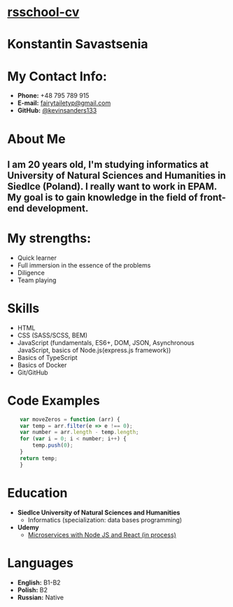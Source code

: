# [rsschool-cv](https://kevinsanders133.github.io/rsschool-cv/)
# Konstantin Savastsenia
# My Contact Info:
* **Phone:** +48 795 789 915
* **E-mail:** [fairytailetyp@gmail.com](fairytailetyp@gmail.com)
* **GitHub:** [@kevinsanders133](https://github.com/kevinsanders133)
# About Me
## I am 20 years old, I'm studying informatics at University of Natural Sciences and Humanities in Siedlce (Poland). I really want to work in EPAM. My goal is to gain knowledge in the field of front-end development.
# **My strengths:**
* Quick learner
* Full immersion in the essence of the problems
* Diligence
* Team playing
# Skills
* HTML
* CSS (SASS/SCSS, BEM)
* JavaScript (fundamentals, ES6+, DOM, JSON, Asynchronous JavaScript, basics of Node.js(express.js framework))
* Basics of TypeScript
* Basics of Docker
* Git/GitHub
# Code Examples
```javascript 
    var moveZeros = function (arr) {
    var temp = arr.filter(e => e !== 0);
    var number = arr.length - temp.length;
    for (var i = 0; i < number; i++) {
        temp.push(0);
    }
    return temp;
    }
```
# Education
* **Siedlce University of Natural Sciences and Humanities**
    * Informatics (specialization: data bases programming)
* **Udemy**
    * [Microservices with Node JS and React (in process)](https://www.udemy.com/course/microservices-with-node-js-and-react/)
# Languages
* **English:** B1-B2
* **Polish:** B2
* **Russian:** Native
